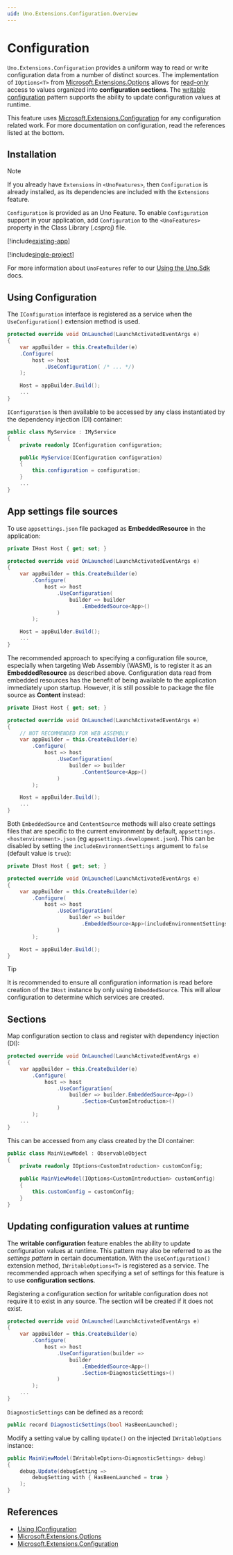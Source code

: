 ```yaml
---
uid: Uno.Extensions.Configuration.Overview
---
```

# Configuration

`Uno.Extensions.Configuration` provides a uniform way to read or write configuration data from a number of distinct sources. The implementation of `IOptions<T>` from [Microsoft.Extensions.Options](https://learn.microsoft.com/dotnet/api/microsoft.extensions.options) allows for [read-only](https://learn.microsoft.com/dotnet/core/extensions/configuration#concepts-and-abstractions) access to values organized into **configuration sections**. The [writable configuration](xref:Uno.Extensions.Configuration.HowToWritableConfiguration) pattern supports the ability to update configuration values at runtime.

This feature uses [Microsoft.Extensions.Configuration](https://www.nuget.org/packages/Microsoft.Extensions.Configuration) for any configuration related work. For more documentation on configuration, read the references listed at the bottom.

## Installation

> [!NOTE]
> If you already have `Extensions` in `<UnoFeatures>`, then `Configuration` is already installed, as its dependencies are included with the `Extensions` feature.

`Configuration` is provided as an Uno Feature. To enable `Configuration` support in your application, add `Configuration` to the `<UnoFeatures>` property in the Class Library (.csproj) file.

[!include[existing-app](../includes/existing-app.md)]

[!include[single-project](../includes/single-project.md)]

For more information about `UnoFeatures` refer to our [Using the Uno.Sdk](xref:Uno.Features.Uno.Sdk) docs.

## Using Configuration

The `IConfiguration` interface is registered as a service when the `UseConfiguration()` extension method is used.

```csharp
protected override void OnLaunched(LaunchActivatedEventArgs e)
{
    var appBuilder = this.CreateBuilder(e)
    .Configure(
        host => host
            .UseConfiguration( /* ... */)
    );

    Host = appBuilder.Build();
    ...
}
```

`IConfiguration` is then available to be accessed by any class instantiated by the dependency injection (DI) container:

```csharp
public class MyService : IMyService
{
    private readonly IConfiguration configuration;

    public MyService(IConfiguration configuration)
    {
        this.configuration = configuration;
    }
    ...
}
```

## App settings file sources

To use `appsettings.json` file packaged as **EmbeddedResource** in the application:

```csharp
private IHost Host { get; set; }

protected override void OnLaunched(LaunchActivatedEventArgs e)
{
    var appBuilder = this.CreateBuilder(e)
        .Configure(
            host => host
                .UseConfiguration(
                    builder => builder
                        .EmbeddedSource<App>()
                )
        );

    Host = appBuilder.Build();
    ...
}
```

The recommended approach to specifying a configuration file source, especially when targeting Web Assembly (WASM), is to register it as an **EmbeddedResource** as described above. Configuration data read from embedded resources has the benefit of being available to the application immediately upon startup. However, it is still possible to package the file source as **Content** instead:

```csharp
private IHost Host { get; set; }

protected override void OnLaunched(LaunchActivatedEventArgs e)
{
    // NOT RECOMMENDED FOR WEB ASSEMBLY
    var appBuilder = this.CreateBuilder(e)
        .Configure(
            host => host
                .UseConfiguration(
                    builder => builder
                        .ContentSource<App>()
                )
        );

    Host = appBuilder.Build();
    ...
}
```

Both `EmbeddedSource` and `ContentSource` methods will also create settings files that are specific to the current environment by default, `appsettings.<hostenvironment>.json` (eg `appsettings.development.json`). This can be disabled by setting the `includeEnvironmentSettings` argument to `false` (default value is `true`):

```csharp
private IHost Host { get; set; }

protected override void OnLaunched(LaunchActivatedEventArgs e)
{
    var appBuilder = this.CreateBuilder(e)
        .Configure(
            host => host
                .UseConfiguration(
                    builder => builder
                        .EmbeddedSource<App>(includeEnvironmentSettings: false)
                )
        );

    Host = appBuilder.Build();
}
```

> [!TIP]
> It is recommended to ensure all configuration information is read before creation of the `IHost` instance by only using `EmbeddedSource`. This will allow configuration to determine which services are created.

## Sections

Map configuration section to class and register with dependency injection (DI):

```csharp
protected override void OnLaunched(LaunchActivatedEventArgs e)
{
    var appBuilder = this.CreateBuilder(e)
        .Configure(
            host => host
                .UseConfiguration(
                    builder => builder.EmbeddedSource<App>()
                        .Section<CustomIntroduction>()
                )
        );
    ...
}
```

This can be accessed from any class created by the DI container:

```csharp
public class MainViewModel : ObservableObject
{
    private readonly IOptions<CustomIntroduction> customConfig;

    public MainViewModel(IOptions<CustomIntroduction> customConfig)
    {
        this.customConfig = customConfig;
    }
}
```

## Updating configuration values at runtime

The **writable configuration** feature enables the ability to update configuration values at runtime. This pattern may also be referred to as the _settings pattern_ in certain documentation.  With the `UseConfiguration()` extension method, `IWritableOptions<T>` is registered as a service. The recommended approach when specifying a set of settings for this feature is to use **configuration sections**.

Registering a configuration section for writable configuration does not require it to exist in any source. The section will be created if it does not exist.

```csharp
protected override void OnLaunched(LaunchActivatedEventArgs e)
{
    var appBuilder = this.CreateBuilder(e)
        .Configure(
            host => host
                .UseConfiguration(builder =>
                    builder
                        .EmbeddedSource<App>()
                        .Section<DiagnosticSettings>()
                )
        );
    ...
}
```

`DiagnosticSettings` can be defined as a record:

```csharp
public record DiagnosticSettings(bool HasBeenLaunched);
```

Modify a setting value by calling `Update()` on the injected `IWritableOptions` instance:

```csharp
public MainViewModel(IWritableOptions<DiagnosticSettings> debug)
{
    debug.Update(debugSetting =>
        debugSetting with { HasBeenLaunched = true }
    );
}
```

## References

- [Using IConfiguration](https://learn.microsoft.com/aspnet/core/fundamentals/configuration)
- [Microsoft.Extensions.Options](https://learn.microsoft.com/dotnet/api/microsoft.extensions.options)
- [Microsoft.Extensions.Configuration](https://www.nuget.org/packages/Microsoft.Extensions.Configuration)

